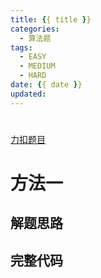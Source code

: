 ```yaml
---
title: {{ title }}
categories:
  - 算法题
tags:
  - EASY
  - MEDIUM
  - HARD
date: {{ date }}
updated:
---
```


#

[力扣题目]()

# 方法一

## 解题思路

## 完整代码

```javascript

```
